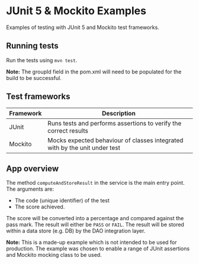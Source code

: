 # JUnit 5 & Mockito Examples

Examples of testing with JUnit 5 and Mockito test frameworks.

## Running tests
Run the tests using `mvn test`.

**Note:** The groupId field in the pom.xml will need to be populated for the build to be successful.

## Test frameworks

| Framework | Description                                                                |
| --------- | -------------------------------------------------------------------------- |
| JUnit     | Runs tests and performs assertions to verify the correct results           |
| Mockito   | Mocks expected behaviour of classes integrated with by the unit under test |

## App overview

The method `computeAndStoreResult` in the service is the main entry point. The arguments are: 

* The code (unique identifier) of the test
* The score achieved.

The score will be converted into a percentage and compared against the pass mark. The result will either be `PASS` or `FAIL`. The result will be stored within a data store (e.g. DB) by the DAO integration layer.

**Note:** This is a made-up example which is not intended to be used for production. The example was chosen to enable a range of JUnit assertions and Mockito mocking class to be used.